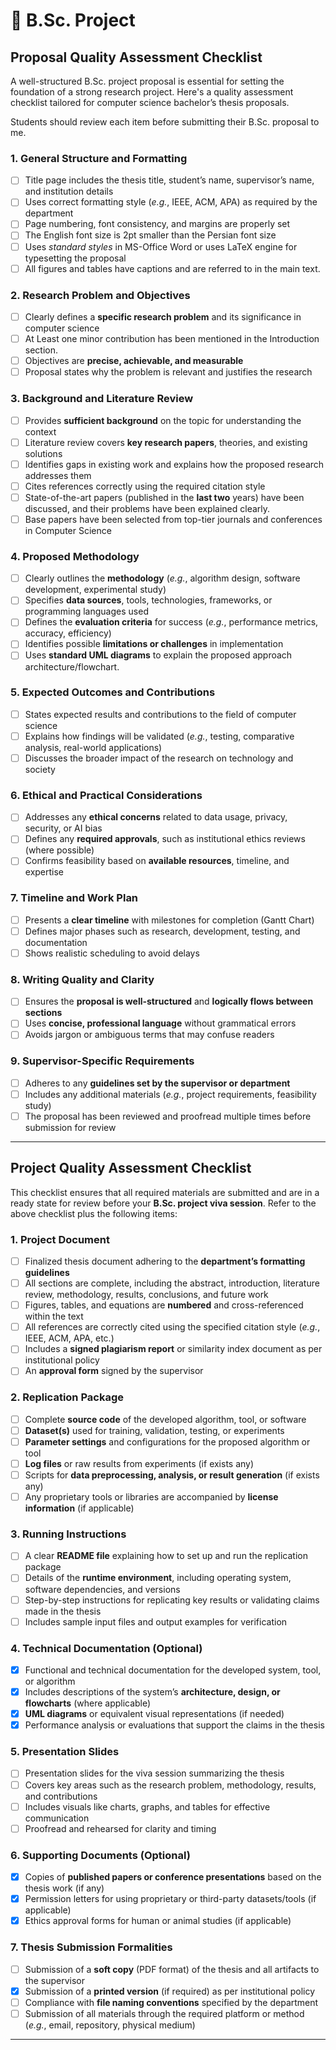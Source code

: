 # 📌 B.Sc. Project 


## Proposal Quality Assessment Checklist

A well-structured B.Sc. project proposal is essential for setting the foundation of a strong research project. Here's a quality assessment checklist tailored for computer science bachelor’s thesis proposals.

Students should review each item before submitting their B.Sc. proposal to me.


### **1. General Structure and Formatting**
- [ ] Title page includes the thesis title, student’s name, supervisor’s name, and institution details
- [ ] Uses correct formatting style (_e.g._, IEEE, ACM, APA) as required by the department  
- [ ] Page numbering, font consistency, and margins are properly set 
- [ ] The English font size is 2pt smaller than the Persian font size
- [ ] Uses _standard styles_ in MS-Office Word or uses LaTeX engine for typesetting the proposal
- [ ] All figures and tables have captions and are referred to in the main text.

### **2. Research Problem and Objectives**
- [ ] Clearly defines a **specific research problem** and its significance in computer science
- [ ] At Least one minor contribution has been mentioned in the Introduction section.
- [ ] Objectives are **precise, achievable, and measurable**  
- [ ] Proposal states why the problem is relevant and justifies the research

### **3. Background and Literature Review**
- [ ] Provides **sufficient background** on the topic for understanding the context  
- [ ] Literature review covers **key research papers**, theories, and existing solutions  
- [ ] Identifies gaps in existing work and explains how the proposed research addresses them  
- [ ] Cites references correctly using the required citation style 
- [ ] State-of-the-art papers (published in the **last two** years) have been discussed, and their problems have been explained clearly.
- [ ] Base papers have been selected from top-tier journals and conferences in Computer Science

### **4. Proposed Methodology**
- [ ] Clearly outlines the **methodology** (_e.g._, algorithm design, software development, experimental study)  
- [ ] Specifies **data sources**, tools, technologies, frameworks, or programming languages used  
- [ ] Defines the **evaluation criteria** for success (_e.g._, performance metrics, accuracy, efficiency)  
- [ ] Identifies possible **limitations or challenges** in implementation
- [ ] Uses **standard UML diagrams** to explain the proposed approach architecture/flowchart.

### **5. Expected Outcomes and Contributions**
- [ ] States expected results and contributions to the field of computer science  
- [ ] Explains how findings will be validated (_e.g._, testing, comparative analysis, real-world applications)  
- [ ] Discusses the broader impact of the research on technology and society

### **6. Ethical and Practical Considerations**
- [ ] Addresses any **ethical concerns** related to data usage, privacy, security, or AI bias  
- [ ] Defines any **required approvals**, such as institutional ethics reviews (where possible)
- [ ] Confirms feasibility based on **available resources**, timeline, and expertise

### **7. Timeline and Work Plan**
- [ ] Presents a **clear timeline** with milestones for completion (Gantt Chart)
- [ ] Defines major phases such as research, development, testing, and documentation  
- [ ] Shows realistic scheduling to avoid delays

### **8. Writing Quality and Clarity**
- [ ] Ensures the **proposal is well-structured** and **logically flows between sections**
- [ ] Uses **concise, professional language** without grammatical errors  
- [ ] Avoids jargon or ambiguous terms that may confuse readers  

### **9. Supervisor-Specific Requirements**
- [ ] Adheres to any **guidelines set by the supervisor or department**
- [ ] Includes any additional materials (_e.g._, project requirements, feasibility study)
- [ ] The proposal has been reviewed and proofread multiple times before submission for review

---


## Project Quality Assessment Checklist

This checklist ensures that all required materials are submitted and are in a ready state for review before your **B.Sc. project viva session**. Refer to the above checklist plus the following items:


### **1. Project Document**
- [ ] Finalized thesis document adhering to the **department’s formatting guidelines**  
- [ ] All sections are complete, including the abstract, introduction, literature review, methodology, results, conclusions, and future work  
- [ ] Figures, tables, and equations are **numbered** and cross-referenced within the text  
- [ ] All references are correctly cited using the specified citation style (_e.g._, IEEE, ACM, APA, etc.)  
- [ ] Includes a **signed plagiarism report** or similarity index document as per institutional policy  
- [ ] An **approval form** signed by the supervisor  

### **2. Replication Package**
- [ ] Complete **source code** of the developed algorithm, tool, or software  
- [ ] **Dataset(s)** used for training, validation, testing, or experiments  
- [ ] **Parameter settings** and configurations for the proposed algorithm or tool  
- [ ] **Log files** or raw results from experiments (if exists any)  
- [ ] Scripts for **data preprocessing, analysis, or result generation**  (if exists any)
- [ ] Any proprietary tools or libraries are accompanied by **license information** (if applicable)  

### **3. Running Instructions**
- [ ] A clear **README file** explaining how to set up and run the replication package  
- [ ] Details of the **runtime environment**, including operating system, software dependencies, and versions  
- [ ] Step-by-step instructions for replicating key results or validating claims made in the thesis  
- [ ] Includes sample input files and output examples for verification  

### **4. Technical Documentation** (Optional)
- [X] Functional and technical documentation for the developed system, tool, or algorithm  
- [X] Includes descriptions of the system’s **architecture, design, or flowcharts** (where applicable)  
- [X] **UML diagrams** or equivalent visual representations (if needed)  
- [X] Performance analysis or evaluations that support the claims in the thesis  

### **5. Presentation Slides**
- [ ] Presentation slides for the viva session summarizing the thesis  
- [ ] Covers key areas such as the research problem, methodology, results, and contributions  
- [ ] Includes visuals like charts, graphs, and tables for effective communication  
- [ ] Proofread and rehearsed for clarity and timing  

### **6. Supporting Documents** (Optional)
- [X] Copies of **published papers or conference presentations** based on the thesis work (if any)  
- [X] Permission letters for using proprietary or third-party datasets/tools (if applicable)  
- [X] Ethics approval forms for human or animal studies (if applicable)  

### **7. Thesis Submission Formalities**
- [ ] Submission of a **soft copy** (PDF format) of the thesis and all artifacts to the supervisor  
- [X] Submission of a **printed version** (if required) as per institutional policy  
- [ ] Compliance with **file naming conventions** specified by the department  
- [ ] Submission of all materials through the required platform or method (_e.g._, email, repository, physical medium)  

---